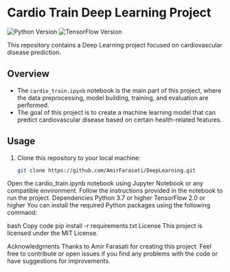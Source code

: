 # Cardio Train Deep Learning Project

![Python Version](https://img.shields.io/badge/python-v3.7+-blue.svg)
![TensorFlow Version](https://img.shields.io/badge/tensorflow-v2.0+-orange.svg)

This repository contains a Deep Learning project focused on cardiovascular disease prediction.

## Overview

- The `cardio_train.ipynb` notebook is the main part of this project, where the data preprocessing, model building, training, and evaluation are performed.
- The goal of this project is to create a machine learning model that can predict cardiovascular disease based on certain health-related features.

## Usage

1. Clone this repository to your local machine:

   ```bash
   git clone https://github.com/AmirFarasati/DeepLearning.git
Open the cardio_train.ipynb notebook using Jupyter Notebook or any compatible environment.
Follow the instructions provided in the notebook to run the project.
Dependencies
Python 3.7 or higher
TensorFlow 2.0 or higher
You can install the required Python packages using the following command:

bash
Copy code
pip install -r requirements.txt
License
This project is licensed under the MIT License.

Acknowledgments
Thanks to Amir Farasati for creating this project.
Feel free to contribute or open issues if you find any problems with the code or have suggestions for improvements.
